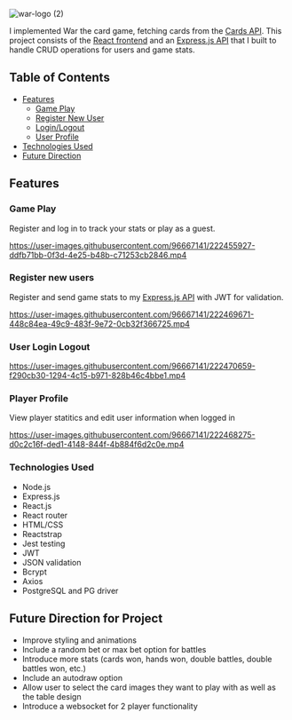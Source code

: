 ![war-logo (2)](https://user-images.githubusercontent.com/96667141/222450728-db5b8f36-fcb2-4c56-920c-b047463a1c40.png)

I implemented War the card game, fetching cards from the [Cards API](https://www.deckofcardsapi.com/). This project consists of the [React frontend](https://github.com/nll004/war_cards/tree/main/react_UI) and an [Express.js API](https://github.com/nll004/war_cards/tree/main/node_API) that I built to handle CRUD operations for users and game stats. 

## Table of Contents
- [Features](#features)
  - [Game Play](#game-play)
  - [Register New User](#register-new-users)
  - [Login/Logout](#user-login-logout)
  - [User Profile](#player-profile)
- [Technologies Used](#technologies-used)
- [Future Direction](#future-direction-for-project)

## Features

### Game Play
Register and log in to track your stats or play as a guest. 

https://user-images.githubusercontent.com/96667141/222455927-ddfb71bb-0f3d-4e25-b48b-c71253cb2846.mp4

### Register new users
Register and send game stats to my [Express.js API](https://github.com/nll004/war_cards/tree/main/node_API) with JWT for validation.

https://user-images.githubusercontent.com/96667141/222469671-448c84ea-49c9-483f-9e72-0cb32f366725.mp4

### User Login Logout

https://user-images.githubusercontent.com/96667141/222470659-f290cb30-1294-4c15-b971-828b46c4bbe1.mp4

### Player Profile
View player statitics and edit user information when logged in

https://user-images.githubusercontent.com/96667141/222468275-d0c2c16f-ded1-4148-844f-4b884f6d2c0e.mp4

### Technologies Used
- Node.js
- Express.js
- React.js
- React router
- HTML/CSS
- Reactstrap
- Jest testing
- JWT
- JSON validation
- Bcrypt
- Axios
- PostgreSQL and PG driver

## Future Direction for Project
- Improve styling and animations
- Include a random bet or max bet option for battles
- Introduce more stats (cards won, hands won, double battles, double battles won, etc.)
- Include an autodraw option
- Allow user to select the card images they want to play with as well as the table design
- Introduce a websocket for 2 player functionality
